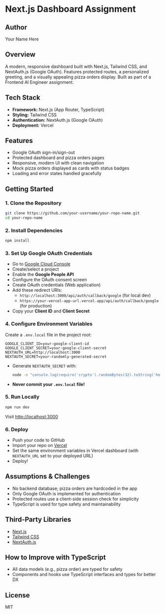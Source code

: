 # Next.js Dashboard Assignment

## Author
Your Name Here

## Overview
A modern, responsive dashboard built with Next.js, Tailwind CSS, and NextAuth.js (Google OAuth). Features protected routes, a personalized greeting, and a visually appealing pizza orders display. Built as part of a Frontend AI Engineer assignment.

## Tech Stack
- **Framework:** Next.js (App Router, TypeScript)
- **Styling:** Tailwind CSS
- **Authentication:** NextAuth.js (Google OAuth)
- **Deployment:** Vercel

## Features
- Google OAuth sign-in/sign-out
- Protected dashboard and pizza orders pages
- Responsive, modern UI with clean navigation
- Mock pizza orders displayed as cards with status badges
- Loading and error states handled gracefully

## Getting Started

### 1. Clone the Repository
```sh
git clone https://github.com/your-username/your-repo-name.git
cd your-repo-name
```

### 2. Install Dependencies
```sh
npm install
```

### 3. Set Up Google OAuth Credentials
- Go to [Google Cloud Console](https://console.cloud.google.com/)
- Create/select a project
- Enable the **Google People API**
- Configure the OAuth consent screen
- Create OAuth credentials (Web application)
- Add these redirect URIs:
  - `http://localhost:3000/api/auth/callback/google` (for local dev)
  - `https://your-vercel-app-url.vercel.app/api/auth/callback/google` (for production)
- Copy your **Client ID** and **Client Secret**

### 4. Configure Environment Variables
Create a `.env.local` file in the project root:
```
GOOGLE_CLIENT_ID=your-google-client-id
GOOGLE_CLIENT_SECRET=your-google-client-secret
NEXTAUTH_URL=http://localhost:3000
NEXTAUTH_SECRET=your-randomly-generated-secret
```
- Generate `NEXTAUTH_SECRET` with:
  ```sh
  node -e "console.log(require('crypto').randomBytes(32).toString('hex'))"
  ```
- **Never commit your `.env.local` file!**

### 5. Run Locally
```sh
npm run dev
```
Visit [http://localhost:3000](http://localhost:3000)

### 6. Deploy
- Push your code to GitHub
- Import your repo on [Vercel](https://vercel.com/)
- Set the same environment variables in Vercel dashboard (with `NEXTAUTH_URL` set to your deployed URL)
- Deploy!

## Assumptions & Challenges
- No backend database; pizza orders are hardcoded in the app
- Only Google OAuth is implemented for authentication
- Protected routes use a client-side session check for simplicity
- TypeScript is used for type safety and maintainability

## Third-Party Libraries
- [Next.js](https://nextjs.org/)
- [Tailwind CSS](https://tailwindcss.com/)
- [NextAuth.js](https://next-auth.js.org/)

## How to Improve with TypeScript
- All data models (e.g., pizza order) are typed for safety
- Components and hooks use TypeScript interfaces and types for better DX

## License
MIT
